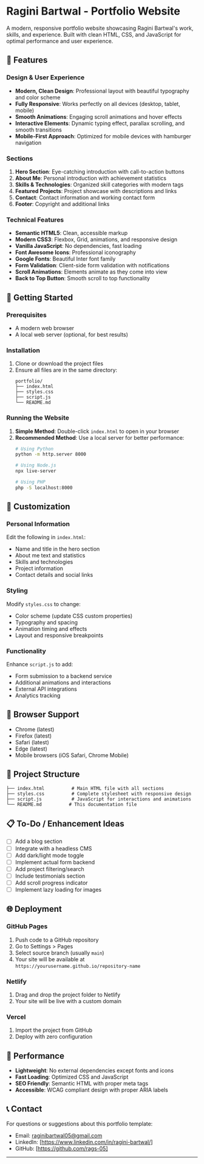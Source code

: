 # Ragini Bartwal - Portfolio Website

A modern, responsive portfolio website showcasing Ragini Bartwal's work, skills, and experience. Built with clean HTML, CSS, and JavaScript for optimal performance and user experience.

## 🌟 Features

### Design & User Experience
- **Modern, Clean Design**: Professional layout with beautiful typography and color scheme
- **Fully Responsive**: Works perfectly on all devices (desktop, tablet, mobile)
- **Smooth Animations**: Engaging scroll animations and hover effects
- **Interactive Elements**: Dynamic typing effect, parallax scrolling, and smooth transitions
- **Mobile-First Approach**: Optimized for mobile devices with hamburger navigation

### Sections
1. **Hero Section**: Eye-catching introduction with call-to-action buttons
2. **About Me**: Personal introduction with achievement statistics
3. **Skills & Technologies**: Organized skill categories with modern tags
4. **Featured Projects**: Project showcase with descriptions and links
5. **Contact**: Contact information and working contact form
6. **Footer**: Copyright and additional links

### Technical Features
- **Semantic HTML5**: Clean, accessible markup
- **Modern CSS3**: Flexbox, Grid, animations, and responsive design
- **Vanilla JavaScript**: No dependencies, fast loading
- **Font Awesome Icons**: Professional iconography
- **Google Fonts**: Beautiful Inter font family
- **Form Validation**: Client-side form validation with notifications
- **Scroll Animations**: Elements animate as they come into view
- **Back to Top Button**: Smooth scroll to top functionality

## 🚀 Getting Started

### Prerequisites
- A modern web browser
- A local web server (optional, for best results)

### Installation
1. Clone or download the project files
2. Ensure all files are in the same directory:
   ```
   portfolio/
   ├── index.html
   ├── styles.css
   ├── script.js
   └── README.md
   ```

### Running the Website
1. **Simple Method**: Double-click `index.html` to open in your browser
2. **Recommended Method**: Use a local server for better performance:
   ```bash
   # Using Python
   python -m http.server 8000
   
   # Using Node.js
   npx live-server
   
   # Using PHP
   php -S localhost:8000
   ```

## 🎨 Customization

### Personal Information
Edit the following in `index.html`:
- Name and title in the hero section
- About me text and statistics
- Skills and technologies
- Project information
- Contact details and social links

### Styling
Modify `styles.css` to change:
- Color scheme (update CSS custom properties)
- Typography and spacing
- Animation timing and effects
- Layout and responsive breakpoints

### Functionality
Enhance `script.js` to add:
- Form submission to a backend service
- Additional animations and interactions
- External API integrations
- Analytics tracking

## 📱 Browser Support

- Chrome (latest)
- Firefox (latest)
- Safari (latest)
- Edge (latest)
- Mobile browsers (iOS Safari, Chrome Mobile)

## 🔧 Project Structure

```
├── index.html          # Main HTML file with all sections
├── styles.css          # Complete stylesheet with responsive design
├── script.js           # JavaScript for interactions and animations
└── README.md          # This documentation file
```

## 📋 To-Do / Enhancement Ideas

- [ ] Add a blog section
- [ ] Integrate with a headless CMS
- [ ] Add dark/light mode toggle
- [ ] Implement actual form backend
- [ ] Add project filtering/search
- [ ] Include testimonials section
- [ ] Add scroll progress indicator
- [ ] Implement lazy loading for images

## 🌐 Deployment

### GitHub Pages
1. Push code to a GitHub repository
2. Go to Settings > Pages
3. Select source branch (usually `main`)
4. Your site will be available at `https://yourusername.github.io/repository-name`

### Netlify
1. Drag and drop the project folder to Netlify
2. Your site will be live with a custom domain

### Vercel
1. Import the project from GitHub
2. Deploy with zero configuration

## 🎯 Performance

- **Lightweight**: No external dependencies except fonts and icons
- **Fast Loading**: Optimized CSS and JavaScript
- **SEO Friendly**: Semantic HTML with proper meta tags
- **Accessible**: WCAG compliant design with proper ARIA labels

 

## 📞 Contact

For questions or suggestions about this portfolio template:
- Email: raginibartwal05@gmail.com
- LinkedIn: [https://www.linkedin.com/in/ragini-bartwal/] 
- GitHub: [https://github.com/rags-05]

---
